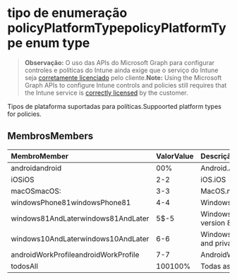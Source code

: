 # <a name="policyplatformtype-enum-type"></a><span data-ttu-id="3745d-101">tipo de enumeração policyPlatformType</span><span class="sxs-lookup"><span data-stu-id="3745d-101">policyPlatformType enum type</span></span>

> <span data-ttu-id="3745d-102">**Observação:** O uso das APIs do Microsoft Graph para configurar controles e políticas do Intune ainda exige que o serviço do Intune seja [corretamente licenciado](https://go.microsoft.com/fwlink/?linkid=839381) pelo cliente.</span><span class="sxs-lookup"><span data-stu-id="3745d-102">**Note:** Using the Microsoft Graph APIs to configure Intune controls and policies still requires that the Intune service is [correctly licensed](https://go.microsoft.com/fwlink/?linkid=839381) by the customer.</span></span>

<span data-ttu-id="3745d-103">Tipos de plataforma suportadas para políticas.</span><span class="sxs-lookup"><span data-stu-id="3745d-103">Suppoorted platform types for policies.</span></span>
## <a name="members"></a><span data-ttu-id="3745d-104">Membros</span><span class="sxs-lookup"><span data-stu-id="3745d-104">Members</span></span>
|<span data-ttu-id="3745d-105">Membro</span><span class="sxs-lookup"><span data-stu-id="3745d-105">Member</span></span>|<span data-ttu-id="3745d-106">Valor</span><span class="sxs-lookup"><span data-stu-id="3745d-106">Value</span></span>|<span data-ttu-id="3745d-107">Descrição</span><span class="sxs-lookup"><span data-stu-id="3745d-107">Description</span></span>|
|:---|:---|:---|
|<span data-ttu-id="3745d-108">android</span><span class="sxs-lookup"><span data-stu-id="3745d-108">android</span></span>|<span data-ttu-id="3745d-109">0</span><span class="sxs-lookup"><span data-stu-id="3745d-109">0%</span></span>|<span data-ttu-id="3745d-110">Android.</span><span class="sxs-lookup"><span data-stu-id="3745d-110">Android</span></span>|
|<span data-ttu-id="3745d-111">iOS</span><span class="sxs-lookup"><span data-stu-id="3745d-111">iOS</span></span>|<span data-ttu-id="3745d-112">2</span><span class="sxs-lookup"><span data-stu-id="3745d-112">-2</span></span>|<span data-ttu-id="3745d-113">iOS.</span><span class="sxs-lookup"><span data-stu-id="3745d-113">iOS</span></span>|
|<span data-ttu-id="3745d-114">macOS</span><span class="sxs-lookup"><span data-stu-id="3745d-114">macOS:</span></span>|<span data-ttu-id="3745d-115">3</span><span class="sxs-lookup"><span data-stu-id="3745d-115">-3</span></span>|<span data-ttu-id="3745d-116">MacOS.</span><span class="sxs-lookup"><span data-stu-id="3745d-116">macOS:</span></span>|
|<span data-ttu-id="3745d-117">windowsPhone81</span><span class="sxs-lookup"><span data-stu-id="3745d-117">windowsPhone81</span></span>|<span data-ttu-id="3745d-118">4</span><span class="sxs-lookup"><span data-stu-id="3745d-118">-4</span></span>|<span data-ttu-id="3745d-119">WindowsPhone 8.1.</span><span class="sxs-lookup"><span data-stu-id="3745d-119">WindowsPhone 8.1.</span></span>|
|<span data-ttu-id="3745d-120">windows81AndLater</span><span class="sxs-lookup"><span data-stu-id="3745d-120">windows81AndLater</span></span>|<span data-ttu-id="3745d-121">5</span><span class="sxs-lookup"><span data-stu-id="3745d-121">$-5</span></span>|<span data-ttu-id="3745d-122">Windows 8.1 e posterior</span><span class="sxs-lookup"><span data-stu-id="3745d-122">Windows version 8.1 or later.</span></span>|
|<span data-ttu-id="3745d-123">windows10AndLater</span><span class="sxs-lookup"><span data-stu-id="3745d-123">windows10AndLater</span></span>|<span data-ttu-id="3745d-124">6</span><span class="sxs-lookup"><span data-stu-id="3745d-124">-6</span></span>|<span data-ttu-id="3745d-125">Windows 10 e posterior.</span><span class="sxs-lookup"><span data-stu-id="3745d-125">Windows 10 and privacy.</span></span>|
|<span data-ttu-id="3745d-126">androidWorkProfile</span><span class="sxs-lookup"><span data-stu-id="3745d-126">androidWorkProfile</span></span>|<span data-ttu-id="3745d-127">7</span><span class="sxs-lookup"><span data-stu-id="3745d-127">-7</span></span>|<span data-ttu-id="3745d-128">AndroidWorkProfile.</span><span class="sxs-lookup"><span data-stu-id="3745d-128">AndroidWorkProfile.</span></span>|
|<span data-ttu-id="3745d-129">todos</span><span class="sxs-lookup"><span data-stu-id="3745d-129">All</span></span>|<span data-ttu-id="3745d-130">100</span><span class="sxs-lookup"><span data-stu-id="3745d-130">100%</span></span>|<span data-ttu-id="3745d-131">Todas as plataformas.</span><span class="sxs-lookup"><span data-stu-id="3745d-131">All platforms.</span></span>|








